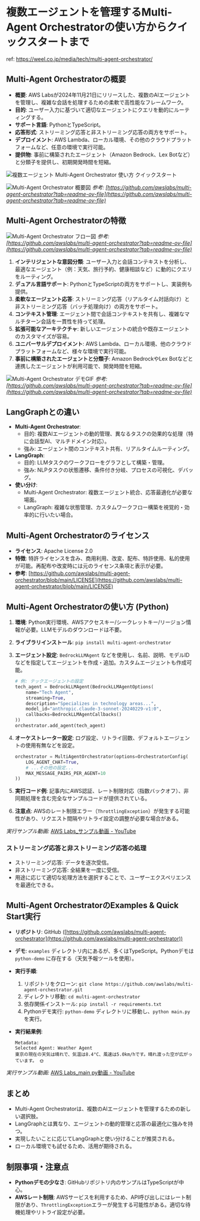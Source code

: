 # 複数エージェントを管理するMulti-Agent Orchestratorの使い方からクイックスタートまで

ref: <https://weel.co.jp/media/tech/multi-agent-orchestrator/>

## Multi-Agent Orchestratorの概要

- **概要**: AWS Labsが2024年11月21日にリリースした、複数のAIエージェントを管理し、複雑な会話を処理するための柔軟で高性能なフレームワーク。
- **目的**: ユーザー入力に基づいて適切なエージェントにクエリを動的にルーティングする。
- **サポート言語**: PythonとTypeScript。
- **応答形式**: ストリーミング応答と非ストリーミング応答の両方をサポート。
- **デプロイメント**: AWS Lambda、ローカル環境、その他のクラウドプラットフォームなど、任意の環境で実行可能。
- **提供物**: 事前に構築されたエージェント（Amazon Bedrock、Lex Botなど）と分類子を提供し、初期開発時間を短縮。

![複数エージェント Multi-Agent Orchestrator 使い方 クイックスタート](https://weel.co.jp/wp-content/uploads/2024/11/AI%E3%83%A2%E3%83%B3_Multi-Agent-Orchestrator.webp)

![Multi-Agent Orchestrator 概要図](https://weel.co.jp/wp-content/uploads/2024/11/%E3%82%B9%E3%82%AF%E3%83%AA%E3%83%BC%E3%83%B3%E3%82%B7%E3%83%A7%E3%83%83%E3%83%88-2024-11-25-1.38.49.webp)
*参考: [https://github.com/awslabs/multi-agent-orchestrator?tab=readme-ov-file](https://github.com/awslabs/multi-agent-orchestrator?tab=readme-ov-file)*

## Multi-Agent Orchestratorの特徴

![Multi-Agent Orchestrator フロー図](https://weel.co.jp/wp-content/uploads/2024/11/flow-1024x392.webp)
*参考: [https://github.com/awslabs/multi-agent-orchestrator?tab=readme-ov-file](https://github.com/awslabs/multi-agent-orchestrator?tab=readme-ov-file)*

1. **インテリジェントな意図分類**: ユーザー入力と会話コンテキストを分析し、最適なエージェント（例：天気、旅行予約、健康相談など）に動的にクエリをルーティング。
2. **デュアル言語サポート**: PythonとTypeScriptの両方をサポートし、実装例も提供。
3. **柔軟なエージェント応答**: ストリーミング応答（リアルタイム対話向け）と非ストリーミング応答（バッチ処理向け）の両方をサポート。
4. **コンテキスト管理**: エージェント間で会話コンテキストを共有し、複雑なマルチターン会話を一貫性を持って処理。
5. **拡張可能なアーキテクチャ**: 新しいエージェントの統合や既存エージェントのカスタマイズが容易。
6. **ユニバーサルデプロイメント**: AWS Lambda、ローカル環境、他のクラウドプラットフォームなど、様々な環境で実行可能。
7. **事前に構築されたエージェントと分類子**: Amazon BedrockやLex Botなどと連携したエージェントが利用可能で、開発時間を短縮。

![Multi-Agent Orchestrator デモGIF](https://weel.co.jp/wp-content/uploads/2024/11/demo-app.gif)
*参考: [https://github.com/awslabs/multi-agent-orchestrator?tab=readme-ov-file](https://github.com/awslabs/multi-agent-orchestrator?tab=readme-ov-file)*

## LangGraphとの違い

- **Multi-Agent Orchestrator**:
  - 目的: 複数AIエージェントの動的管理、異なるタスクの効果的な処理（特に会話型AI、マルチドメイン対応）。
  - 強み: エージェント間のコンテキスト共有、リアルタイムルーティング。
- **LangGraph**:
  - 目的: LLMタスクのワークフローをグラフとして構築・管理。
  - 強み: NLPタスクの状態遷移、条件付き分岐、プロセスの可視化、デバッグ。
- **使い分け**:
  - Multi-Agent Orchestrator: 複数エージェント統合、応答最適化が必要な場面。
  - LangGraph: 複雑な状態管理、カスタムワークフロー構築を視覚的・効率的に行いたい場合。

## Multi-Agent Orchestratorのライセンス

- **ライセンス**: Apache License 2.0
- **特徴**: 特許ライセンスを含み、商用利用、改変、配布、特許使用、私的使用が可能。再配布や改変時には元のライセンス条項と表示が必要。
- **参考**: [https://github.com/awslabs/multi-agent-orchestrator/blob/main/LICENSE](https://github.com/awslabs/multi-agent-orchestrator/blob/main/LICENSE)

## Multi-Agent Orchestratorの使い方 (Python)

1. **環境**: Python実行環境、AWSアクセスキー/シークレットキー/リージョン情報が必要。LLMモデルのダウンロードは不要。
2. **ライブラリインストール**: `pip install multi-agent-orchestrator`
3. **エージェント設定**: `BedrockLLMAgent` などを使用し、名前、説明、モデルIDなどを指定してエージェントを作成・追加。カスタムエージェントも作成可能。

    ```python
    # 例: テックエージェントの設定
    tech_agent = BedrockLLMAgent(BedrockLLMAgentOptions(
        name="Tech Agent",
        streaming=True,
        description="Specializes in technology areas...",
        model_id="anthropic.claude-3-sonnet-20240229-v1:0",
        callbacks=BedrockLLMAgentCallbacks()
    ))
    orchestrator.add_agent(tech_agent)
    ```

4. **オーケストレーター設定**: ログ設定、リトライ回数、デフォルトエージェントの使用有無などを設定。

    ```python
    orchestrator = MultiAgentOrchestrator(options=OrchestratorConfig(
        LOG_AGENT_CHAT=True,
        # ...その他の設定...
        MAX_MESSAGE_PAIRS_PER_AGENT=10
    ))
    ```

5. **実行コード例**: 記事内にAWS認証、レート制限対応（指数バックオフ）、非同期処理を含む完全なサンプルコードが提供されている。
6. **注意点**: AWSのレート制限エラー（`ThrottlingException`）が発生する可能性があり、リクエスト間隔やリトライ設定の調整が必要な場合がある。

*実行サンプル動画:*
[AWS Labs_サンプル動画 - YouTube](https://www.youtube.com/watch?v=wA7798mbBoc)

### ストリーミング応答と非ストリーミング応答の処理

- ストリーミング応答: データを逐次受信。
- 非ストリーミング応答: 全結果を一度に受信。
- 用途に応じて適切な処理方法を選択することで、ユーザーエクスペリエンスを最適化できる。

## Multi-Agent OrchestratorのExamples & Quick Start実行

- **リポジトリ**: GitHub ([https://github.com/awslabs/multi-agent-orchestrator](https://github.com/awslabs/multi-agent-orchestrator))
- **デモ**: `examples` ディレクトリ内にあるが、多くはTypeScript。Pythonデモは `python-demo` に存在する（天気予報ツールを使用）。
- **実行手順**:
    1. リポジトリをクローン: `git clone https://github.com/awslabs/multi-agent-orchestrator.git`
    2. ディレクトリ移動: `cd multi-agent-orchestrator`
    3. 依存関係インストール: `pip install -r requirements.txt`
    4. Pythonデモ実行: `python-demo` ディレクトリに移動し、`python main.py` を実行。
- **実行結果例**:

    ```
    Metadata:
    Selected Agent: Weather Agent
    東京の現在の天気は晴れで、気温は8.4°C、風速は5.0km/hです。晴れ渡った空が広がっています。 🌞
    ```

*実行サンプル動画:*
[AWS Labs_main py動画 - YouTube](https://www.youtube.com/watch?v=qz3oPohbuDE)

## まとめ

- Multi-Agent Orchestratorは、複数のAIエージェントを管理するための新しい選択肢。
- LangGraphとは異なり、エージェントの動的管理と応答の最適化に強みを持つ。
- 実現したいことに応じてLangGraphと使い分けることが推奨される。
- ローカル環境でも試せるため、活用が期待される。

## 制限事項・注意点

- **Pythonデモの少なさ**: GitHubリポジトリ内のサンプルはTypeScriptが中心。
- **AWSレート制限**: AWSサービスを利用するため、API呼び出しにはレート制限があり、`ThrottlingException`エラーが発生する可能性がある。適切な待機処理やリトライ設定が必要。
